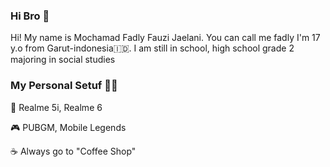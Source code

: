 ### Hi Bro 👋

Hi! My name is Mochamad Fadly Fauzi Jaelani. You can call me fadly I'm 17 y.o from Garut-indonesia🇮🇩. I am still in school, high school grade 2 majoring in social studies

### My Personal Setuf 🧑🏽

📱 Realme 5i, Realme 6

🎮 PUBGM, Mobile Legends

☕ Always go to "Coffee Shop"
